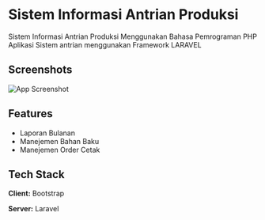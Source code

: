 # Sistem Informasi Antrian Produksi

Sistem Informasi Antrian Produksi Menggunakan Bahasa Pemrograman PHP Aplikasi Sistem antrian menggunakan Framework LARAVEL


## Screenshots

![App Screenshot](https://www.dropbox.com/s/okx6rmdtscmnikk/Untitled-2.jpg?raw=1)


## Features

- Laporan Bulanan
- Manejemen Bahan Baku
- Manejemen Order Cetak


## Tech Stack

**Client:** Bootstrap

**Server:** Laravel


